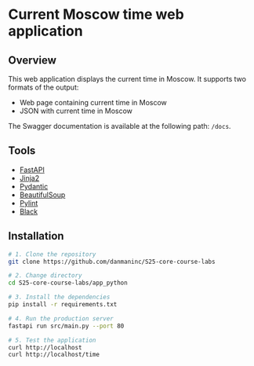 # Current Moscow time web application

## Overview

This web application displays the current time in Moscow. It supports two formats of the output:

- Web page containing current time in Moscow
- JSON with current time in Moscow

The Swagger documentation is available at the following path: `/docs`.

## Tools

- [FastAPI](https://fastapi.tiangolo.com/)
- [Jinja2](https://pypi.org/project/Jinja2/)
- [Pydantic](https://docs.pydantic.dev/latest/)
- [BeautifulSoup](https://www.crummy.com/software/BeautifulSoup/)
- [Pylint](https://docs.pylint.org/)
- [Black](https://black.readthedocs.io/en/stable/)

## Installation

```bash
# 1. Clone the repository
git clone https://github.com/danmaninc/S25-core-course-labs

# 2. Change directory
cd S25-core-course-labs/app_python

# 3. Install the dependencies
pip install -r requirements.txt

# 4. Run the production server
fastapi run src/main.py --port 80

# 5. Test the application
curl http://localhost
curl http://localhost/time
```

